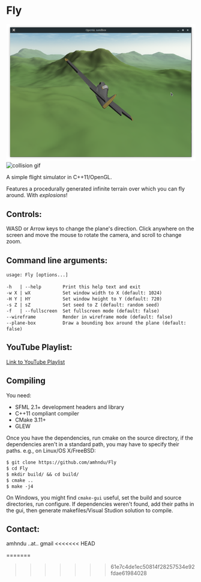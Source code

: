 Fly
=====

![fly-screenshot](screenshot.png)
![collision gif](https://thumbs.gfycat.com/CharmingFastCoqui-size_restricted.gif)

A simple flight simulator in C++11/OpenGL.

Features a procedurally generated infinite terrain over which you can fly around.
With *explosions*!


Controls:
-----------
WASD or Arrow keys to change the plane's direction.
Click anywhere on the screen and move the mouse to rotate the camera, and scroll to change zoom.


Command line arguments:
-----------------------------
```
usage: Fly [options...]

-h   | --help        Print this help text and exit
-w X | wX            Set window width to X (default: 1024)
-H Y | HY            Set window height to Y (default: 720)
-s Z | sZ            Set seed to Z (default: random seed)
-f   | --fullscreen  Set fullscreen mode (default: false)
--wireframe          Render in wireframe mode (default: false)
--plane-box          Draw a bounding box around the plane (default: false)
```

YouTube Playlist:
------------------
[Link to YouTube Playlist](https://www.youtube.com/playlist?list=PLiULt7qySWt20wzP_o6aeUNaClIziR0TR)


Compiling
-----------

You need:
* SFML 2.1+ development headers and library
* C++11 compliant compiler
* CMake 3.11+
* GLEW

Once you have the dependencies, run cmake on the source directory, if the dependencies aren't in a standard path, you may have to specify their paths.
e.g., on Linux/OS X/FreeBSD:
```
$ git clone https://github.com/amhndu/Fly
$ cd Fly
$ mkdir build/ && cd build/
$ cmake ..
$ make -j4
```
On Windows, you might find `cmake-gui` useful, set the build and source directories, run configure. If dependencies weren't found, add their paths in the gui, then generate makefiles/Visual Studion solution to compile.


Contact:
--------------------
amhndu ..at.. gmail
<<<<<<< HEAD

=======
>>>>>>> 61e7c4de1ec50814f28257534e92fdae61984028
